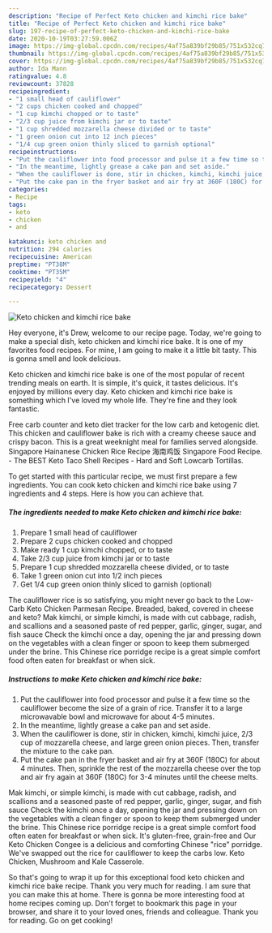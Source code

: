 ```yaml
---
description: "Recipe of Perfect Keto chicken and kimchi rice bake"
title: "Recipe of Perfect Keto chicken and kimchi rice bake"
slug: 197-recipe-of-perfect-keto-chicken-and-kimchi-rice-bake
date: 2020-10-19T03:27:59.006Z
image: https://img-global.cpcdn.com/recipes/4af75a839bf29b85/751x532cq70/keto-chicken-and-kimchi-rice-bake-recipe-main-photo.jpg
thumbnail: https://img-global.cpcdn.com/recipes/4af75a839bf29b85/751x532cq70/keto-chicken-and-kimchi-rice-bake-recipe-main-photo.jpg
cover: https://img-global.cpcdn.com/recipes/4af75a839bf29b85/751x532cq70/keto-chicken-and-kimchi-rice-bake-recipe-main-photo.jpg
author: Ida Mann
ratingvalue: 4.8
reviewcount: 37828
recipeingredient:
- "1 small head of cauliflower"
- "2 cups chicken cooked and chopped"
- "1 cup kimchi chopped or to taste"
- "2/3 cup juice from kimchi jar or to taste"
- "1 cup shredded mozzarella cheese divided or to taste"
- "1 green onion cut into 12 inch pieces"
- "1/4 cup green onion thinly sliced to garnish optional"
recipeinstructions:
- "Put the cauliflower into food processor and pulse it a few time so the cauliflower become the size of a grain of rice. Transfer it to a large microwavable bowl and microwave for about 4-5 minutes."
- "In the meantime, lightly grease a cake pan and set aside."
- "When the cauliflower is done, stir in chicken, kimchi, kimchi juice, 2/3 cup of mozzarella cheese, and large green onion pieces. Then, transfer the mixture to the cake pan."
- "Put the cake pan in the fryer basket and air fry at 360F (180C) for about 4 minutes. Then, sprinkle the rest of the mozzarella cheese over the top and air fry again at 360F (180C) for 3-4 minutes until the cheese melts."
categories:
- Recipe
tags:
- keto
- chicken
- and

katakunci: keto chicken and 
nutrition: 294 calories
recipecuisine: American
preptime: "PT38M"
cooktime: "PT35M"
recipeyield: "4"
recipecategory: Dessert

---
```



![Keto chicken and kimchi rice bake](https://img-global.cpcdn.com/recipes/4af75a839bf29b85/751x532cq70/keto-chicken-and-kimchi-rice-bake-recipe-main-photo.jpg)

Hey everyone, it's Drew, welcome to our recipe page. Today, we're going to make a special dish, keto chicken and kimchi rice bake. It is one of my favorites food recipes. For mine, I am going to make it a little bit tasty. This is gonna smell and look delicious.

Keto chicken and kimchi rice bake is one of the most popular of recent trending meals on earth. It is simple, it's quick, it tastes delicious. It's enjoyed by millions every day. Keto chicken and kimchi rice bake is something which I've loved my whole life. They're fine and they look fantastic.

Free carb counter and keto diet tracker for the low carb and ketogenic diet. This chicken and cauliflower bake is rich with a creamy cheese sauce and crispy bacon. This is a great weeknight meal for families served alongside. Singapore Hainanese Chicken Rice Recipe 海南鸡饭 Singapore Food Recipe. - The BEST Keto Taco Shell Recipes - Hard and Soft Lowcarb Tortillas.


To get started with this particular recipe, we must first prepare a few ingredients. You can cook keto chicken and kimchi rice bake using 7 ingredients and 4 steps. Here is how you can achieve that.

<!--inarticleads1-->

##### The ingredients needed to make Keto chicken and kimchi rice bake:

1. Prepare 1 small head of cauliflower
1. Prepare 2 cups chicken cooked and chopped
1. Make ready 1 cup kimchi chopped, or to taste
1. Take 2/3 cup juice from kimchi jar or to taste
1. Prepare 1 cup shredded mozzarella cheese divided, or to taste
1. Take 1 green onion cut into 1/2 inch pieces
1. Get 1/4 cup green onion thinly sliced to garnish (optional)


The cauliflower rice is so satisfying, you might never go back to the Low-Carb Keto Chicken Parmesan Recipe. Breaded, baked, covered in cheese and keto? Mak kimchi, or simple kimchi, is made with cut cabbage, radish, and scallions and a seasoned paste of red pepper, garlic, ginger, sugar, and fish sauce Check the kimchi once a day, opening the jar and pressing down on the vegetables with a clean finger or spoon to keep them submerged under the brine. This Chinese rice porridge recipe is a great simple comfort food often eaten for breakfast or when sick. 

<!--inarticleads2-->

##### Instructions to make Keto chicken and kimchi rice bake:

1. Put the cauliflower into food processor and pulse it a few time so the cauliflower become the size of a grain of rice. Transfer it to a large microwavable bowl and microwave for about 4-5 minutes.
1. In the meantime, lightly grease a cake pan and set aside.
1. When the cauliflower is done, stir in chicken, kimchi, kimchi juice, 2/3 cup of mozzarella cheese, and large green onion pieces. Then, transfer the mixture to the cake pan.
1. Put the cake pan in the fryer basket and air fry at 360F (180C) for about 4 minutes. Then, sprinkle the rest of the mozzarella cheese over the top and air fry again at 360F (180C) for 3-4 minutes until the cheese melts.


Mak kimchi, or simple kimchi, is made with cut cabbage, radish, and scallions and a seasoned paste of red pepper, garlic, ginger, sugar, and fish sauce Check the kimchi once a day, opening the jar and pressing down on the vegetables with a clean finger or spoon to keep them submerged under the brine. This Chinese rice porridge recipe is a great simple comfort food often eaten for breakfast or when sick. It&#39;s gluten-free, grain-free and Our Keto Chicken Congee is a delicious and comforting Chinese &#34;rice&#34; porridge. We&#39;ve swapped out the rice for cauliflower to keep the carbs low. Keto Chicken, Mushroom and Kale Casserole. 

So that's going to wrap it up for this exceptional food keto chicken and kimchi rice bake recipe. Thank you very much for reading. I am sure that you can make this at home. There is gonna be more interesting food at home recipes coming up. Don't forget to bookmark this page in your browser, and share it to your loved ones, friends and colleague. Thank you for reading. Go on get cooking!
